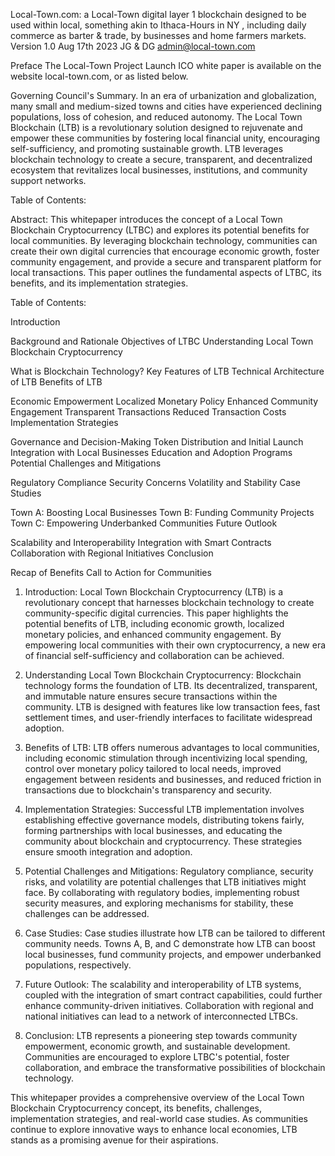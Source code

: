 Local-Town.com: a Local-Town digital layer 1 blockchain designed to be used within local, something akin to Ithaca-Hours in NY , including daily commerce as barter & trade, by businesses and home farmers markets.
Version 1.0 Aug 17th 2023
JG & DG
admin@local-town.com

Preface
The Local-Town Project Launch ICO white paper is available on the website local-town.com, or as listed below.

Governing Council's Summary. 
In an era of urbanization and globalization, many small and medium-sized towns and cities have experienced declining populations, loss of cohesion, and reduced autonomy. The Local Town Blockchain (LTB) is a revolutionary solution designed to rejuvenate and empower these communities by fostering local financial unity, encouraging self-sufficiency, and promoting sustainable growth. LTB leverages blockchain technology to create a secure, transparent, and decentralized ecosystem that revitalizes local businesses, institutions, and community support networks.

Table of Contents:

Abstract:
This whitepaper introduces the concept of a Local Town Blockchain Cryptocurrency (LTBC) and explores its potential benefits for local communities. By leveraging blockchain technology, communities can create their own digital currencies that encourage economic growth, foster community engagement, and provide a secure and transparent platform for local transactions. This paper outlines the fundamental aspects of LTBC, its benefits, and its implementation strategies.

Table of Contents:

Introduction

Background and Rationale
Objectives of LTBC
Understanding Local Town Blockchain Cryptocurrency

What is Blockchain Technology?
Key Features of LTB
Technical Architecture of LTB
Benefits of LTB

Economic Empowerment
Localized Monetary Policy
Enhanced Community Engagement
Transparent Transactions
Reduced Transaction Costs
Implementation Strategies

Governance and Decision-Making
Token Distribution and Initial Launch
Integration with Local Businesses
Education and Adoption Programs
Potential Challenges and Mitigations

Regulatory Compliance
Security Concerns
Volatility and Stability
Case Studies

Town A: Boosting Local Businesses
Town B: Funding Community Projects
Town C: Empowering Underbanked Communities
Future Outlook

Scalability and Interoperability
Integration with Smart Contracts
Collaboration with Regional Initiatives
Conclusion

Recap of Benefits
Call to Action for Communities
1. Introduction:
Local Town Blockchain Cryptocurrency (LTB) is a revolutionary concept that harnesses blockchain technology to create community-specific digital currencies. This paper highlights the potential benefits of LTB, including economic growth, localized monetary policies, and enhanced community engagement. By empowering local communities with their own cryptocurrency, a new era of financial self-sufficiency and collaboration can be achieved.

2. Understanding Local Town Blockchain Cryptocurrency:
Blockchain technology forms the foundation of LTB. Its decentralized, transparent, and immutable nature ensures secure transactions within the community. LTB is designed with features like low transaction fees, fast settlement times, and user-friendly interfaces to facilitate widespread adoption.

3. Benefits of LTB:
LTB offers numerous advantages to local communities, including economic stimulation through incentivizing local spending, control over monetary policy tailored to local needs, improved engagement between residents and businesses, and reduced friction in transactions due to blockchain's transparency and security.

4. Implementation Strategies:
Successful LTB implementation involves establishing effective governance models, distributing tokens fairly, forming partnerships with local businesses, and educating the community about blockchain and cryptocurrency. These strategies ensure smooth integration and adoption.

5. Potential Challenges and Mitigations:
Regulatory compliance, security risks, and volatility are potential challenges that LTB initiatives might face. By collaborating with regulatory bodies, implementing robust security measures, and exploring mechanisms for stability, these challenges can be addressed.

6. Case Studies:
Case studies illustrate how LTB can be tailored to different community needs. Towns A, B, and C demonstrate how LTB can boost local businesses, fund community projects, and empower underbanked populations, respectively.

7. Future Outlook:
The scalability and interoperability of LTB systems, coupled with the integration of smart contract capabilities, could further enhance community-driven initiatives. Collaboration with regional and national initiatives can lead to a network of interconnected LTBCs.

8. Conclusion:
LTB represents a pioneering step towards community empowerment, economic growth, and sustainable development. Communities are encouraged to explore LTBC's potential, foster collaboration, and embrace the transformative possibilities of blockchain technology.

This whitepaper provides a comprehensive overview of the Local Town Blockchain Cryptocurrency concept, its benefits, challenges, implementation strategies, and real-world case studies. As communities continue to explore innovative ways to enhance local economies, LTB stands as a promising avenue for their aspirations.
